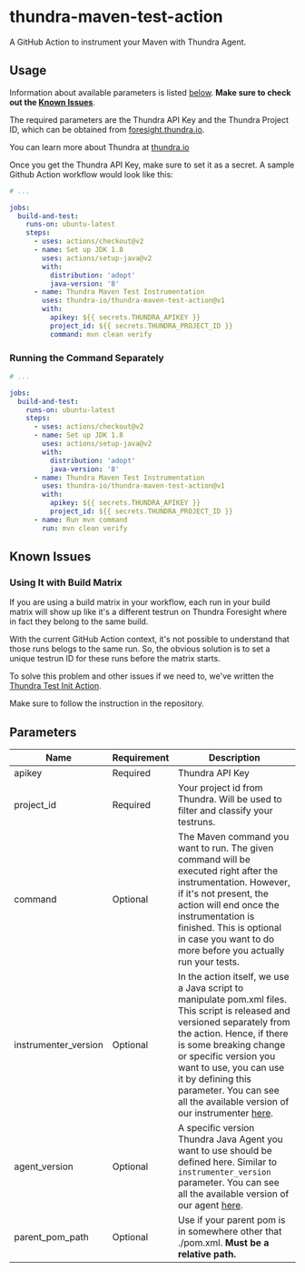 # thundra-maven-test-action

A GitHub Action to instrument your Maven with Thundra Agent.

## Usage

Information about available parameters is listed [below](#parameters). **Make sure to check out the [Known Issues](#known-issues)**.

The required parameters are the Thundra API Key and the Thundra Project ID, which can be obtained from [foresight.thundra.io](https://foresight.thundra.io/).

You can learn more about Thundra at [thundra.io](https://thundra.io)

Once you get the Thundra API Key, make sure to set it as a secret. A sample Github Action workflow would look like this:

```yaml
# ...

jobs:
  build-and-test:
    runs-on: ubuntu-latest
    steps:
      - uses: actions/checkout@v2
      - name: Set up JDK 1.8
        uses: actions/setup-java@v2
        with:
          distribution: 'adopt'
          java-version: '8'
      - name: Thundra Maven Test Instrumentation
        uses: thundra-io/thundra-maven-test-action@v1
        with:
          apikey: ${{ secrets.THUNDRA_APIKEY }}
          project_id: ${{ secrets.THUNDRA_PROJECT_ID }}
          command: mvn clean verify
```

### Running the Command Separately

```yaml
# ...

jobs:
  build-and-test:
    runs-on: ubuntu-latest
    steps:
      - uses: actions/checkout@v2
      - name: Set up JDK 1.8
        uses: actions/setup-java@v2
        with:
          distribution: 'adopt'
          java-version: '8'
      - name: Thundra Maven Test Instrumentation
        uses: thundra-io/thundra-maven-test-action@v1
        with:
          apikey: ${{ secrets.THUNDRA_APIKEY }}
          project_id: ${{ secrets.THUNDRA_PROJECT_ID }}
      - name: Run mvn command
        run: mvn clean verify
```

## Known Issues

### Using It with Build Matrix

If you are using a build matrix in your workflow, each run in your build matrix will show up like it's a different testrun on Thundra Foresight where in fact they belong to the same build.

With the current GitHub Action context, it's not possible to understand that those runs belogs to the same run. So, the obvious solution is to set a unique testrun ID for these runs before the matrix starts.

To solve this problem and other issues if we need to, we've written the [Thundra Test Init Action](https://github.com/thundra-io/thundra-test-init-action).

Make sure to follow the instruction in the repository.

## Parameters

| Name                  | Requirement       | Description
| ---                   | ---               | ---
| apikey                | Required          | Thundra API Key
| project_id            | Required          | Your project id from Thundra. Will be used to filter and classify your testruns.
| command               | Optional          | The Maven command you want to run. The given command will be executed right after the instrumentation. However, if it's not present, the action will end once the instrumentation is finished. This is optional in case you want to do more before you actually run your tests.
| instrumenter_version  | Optional          | In the action itself, we use a Java script to manipulate pom.xml files. This script is released and versioned separately from the action. Hence, if there is some breaking change or specific version you want to use, you can use it by defining this parameter. You can see all the available version of our instrumenter [here](https://search.maven.org/artifact/io.thundra.plugin/thundra-agent-maven-test-instrumentation).
| agent_version         | Optional          | A specific version Thundra Java Agent you want to use should be defined here. Similar to `instrumenter_version` parameter. You can see all the available version of our agent [here](https://repo.thundra.io/service/local/repositories/thundra-releases/content/io/thundra/agent/thundra-agent-bootstrap/maven-metadata.xml).
| parent_pom_path       | Optional          | Use if your parent pom is in somewhere other that ./pom.xml. **Must be a relative path.**
